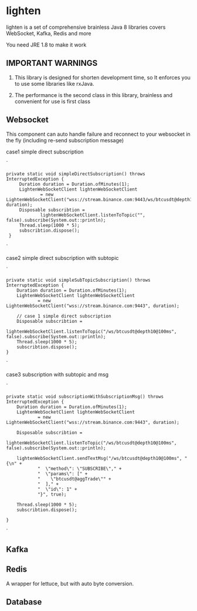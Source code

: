 # lighten

lighten is a set of comprehensive brainless Java 8 libraries covers WebSocket, Kafka, Redis and more

You need JRE 1.8 to make it work

## IMPORTANT WARNINGS

1.  This library is designed for shorten development time, 
    so It enforces you to use some libraries like rxJava.

2.  The performance is the second class in this library, brainless and convenient for use is first class

## Websocket

This component can auto handle failure and reconnect to your websocket in the fly (including re-send subscription message)

case1 simple direct subscription

`

    private static void simpleDirectSubscription() throws InterruptedException {         
         Duration duration = Duration.ofMinutes(1);
         LightenWebSocketClient lightenWebSocketClient
                 = new LightenWebSocketClient("wss://stream.binance.com:9443/ws/btcusdt@depth10@100ms", duration);
         Disposable subscribtion =
                 lightenWebSocketClient.listenToTopic("", false).subscribe(System.out::println);
         Thread.sleep(1000 * 5);
         subscribtion.dispose();
     }
`

case2 simple direct subscription with subtopic

`

    private static void simpleSubTopicSubscription() throws InterruptedException {
        Duration duration = Duration.ofMinutes(1);
        LightenWebSocketClient lightenWebSocketClient
                = new LightenWebSocketClient("wss://stream.binance.com:9443", duration);

        // case 1 simple direct subscription
        Disposable subscribtion =
                lightenWebSocketClient.listenToTopic("/ws/btcusdt@depth10@100ms", false).subscribe(System.out::println);
        Thread.sleep(1000 * 5);
        subscribtion.dispose();
    }
`

case3 subscription with subtopic and msg

`

    private static void subscriptionWithSubscriptionMsg() throws InterruptedException {
        Duration duration = Duration.ofMinutes(1);
        LightenWebSocketClient lightenWebSocketClient
                = new LightenWebSocketClient("wss://stream.binance.com:9443", duration);

        Disposable subscribtion =
                lightenWebSocketClient.listenToTopic("/ws/btcusdt@depth10@100ms", false).subscribe(System.out::println);

        lightenWebSocketClient.sendTextMsg("/ws/btcusdt@depth10@100ms", "{\n" +
                "  \"method\": \"SUBSCRIBE\"," +
                "  \"params\": [" +
                "    \"btcusdt@aggTrade\"" +
                "  ]," +
                "  \"id\": 1" +
                "}", true);

        Thread.sleep(1000 * 5);
        subscribtion.dispose();

    }
`

## Kafka

## Redis

A wrapper for lettuce, but with auto byte conversion.

## Database
